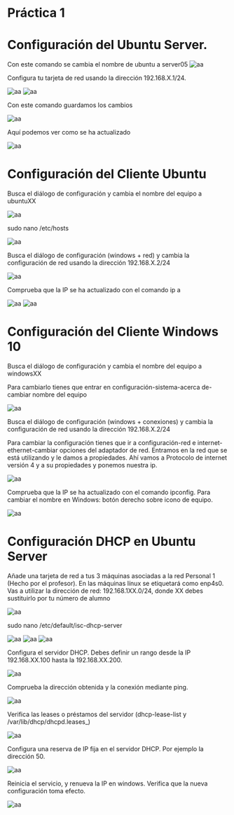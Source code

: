 # Práctica 1

# Configuración del Ubuntu Server.

Con este comando se cambia el nombre de ubuntu a server05
![aa](./capturas/captura1.png "")

Configura tu tarjeta de red usando la dirección 192.168.X.1/24.

![aa](./capturas/captura2.png "")
![aa](./capturas/captura3.png "")

Con este comando guardamos los cambios

![aa](./capturas/captura22.png "")

Aquí podemos ver como se ha actualizado

![aa](./capturas/captura4.png "")

# Configuración del Cliente Ubuntu

Busca el diálogo de configuración y cambia el nombre del equipo a ubuntuXX

![aa](./capturas/captura5.png "")

sudo nano /etc/hosts

![aa](./capturas/captura6.png "")

Busca el diálogo de configuración (windows + red) y cambia la configuración de red usando la dirección 192.168.X.2/24

![aa](./capturas/captura7.png "")

Comprueba que la IP se ha actualizado con el comando ip a

![aa](./capturas/captura8.png "")
![aa](./capturas/captura9.png "")

# Configuración del Cliente Windows 10

Busca el diálogo de configuración y cambia el nombre del equipo a windowsXX

Para cambiarlo tienes que entrar en configuración-sistema-acerca de-cambiar nombre del equipo

![aa](./capturas/captura10.png "")

Busca el diálogo de configuración (windows + conexiones) y cambia la configuración de red usando la dirección 192.168.X.2/24

Para cambiar la configuración tienes que ir a configuración-red e internet-ethernet-cambiar opciones del adaptador de red. Entramos en la red que se está utilizando y le damos a propiedades. Ahí vamos a Protocolo de internet versión 4 y a su propiedades y ponemos nuestra ip.

![aa](./capturas/captura11.png "")

Comprueba que la IP se ha actualizado con el comando ipconfig. Para cambiar el nombre en Windows: botón derecho sobre icono de equipo.

![aa](./capturas/captura12.png "")

# Configuración DHCP en Ubuntu Server

Añade una tarjeta de red a tus 3 máquinas asociadas a la red Personal 1 (Hecho por el profesor). En las máquinas línux se etiquetará como enp4s0.
Vas a utilizar la dirección de red: 192.168.1XX.0/24, donde XX debes sustituirlo por tu número de alumno

![aa](./capturas/captura13.png "")

sudo nano /etc/default/isc-dhcp-server

![aa](./capturas/captura14.png "")
![aa](./capturas/captura15.png "") 
![aa](./capturas/captura16.png "")

Configura el servidor DHCP. Debes definir un rango desde la IP 192.168.XX.100 hasta la 192.168.XX.200.

![aa](./capturas/captura17.png "")

Comprueba la dirección obtenida y la conexión mediante ping.

![aa](./capturas/captura18.png "")

Verifica las leases o préstamos del servidor (dhcp-lease-list y /var/lib/dhcp/dhcpd.leases_)

![aa](./capturas/captura19.png "")

Configura una reserva de IP fija en el servidor DHCP. Por ejemplo la dirección 50.

![aa](./capturas/captura20.png "")

Reinicia el servicio, y renueva la IP en windows. Verifica que la nueva configuración toma efecto.

![aa](./capturas/captura21.png "")
